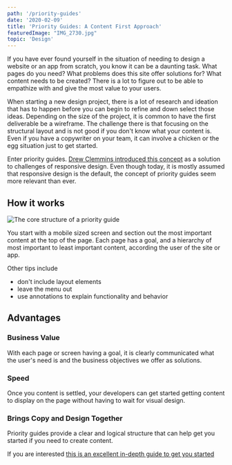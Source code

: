```yaml
---
path: '/priority-guides'
date: '2020-02-09'
title: 'Priority Guides: A Content First Approach'
featuredImage: "IMG_2730.jpg"
topic: 'Design'
---
```


If you have ever found yourself in the situation of needing to design a website or an app from scratch, you know it can be a daunting task. What pages do you need? What problems does this site offer solutions for? What content needs to be created? There is a lot to figure out to be able to empathize with and give the most value to your users.

When starting a new design project, there is a lot of research and ideation that has to happen before you can begin to refine and down select those ideas. Depending on the size of the project, it is common to have the first deliverable be a wireframe. The challenge there is that focusing on the structural layout and is not good if you don't know what your content is. Even if you have a copywriter on your team, it can involve a chicken or the egg situation just to get started.

Enter priority guides. [Drew Clemmins introduced this concept](https://www.smashingmagazine.com/2012/05/design-process-responsive-age/) as a solution to challenges of responsive design. Even though today, it is mostly assumed that responsive design is the default, the concept of priority guides seem more relevant than ever.

## How it works
![The core structure of a priority guide](https://alistapart.com/wp-content/uploads/2018/05/core-structure.png?w=960)

You start with a mobile sized screen and section out the most important content at the top of the page.  Each page has a goal, and a hierarchy of most important to least important content, according the user of the site or app.

Other tips include
- don't include layout elements
- leave the menu out
- use annotations to explain functionality and behavior

## Advantages

### Business Value
With each page or screen having a goal, it is clearly communicated what the user's need is and the business objectives we offer as solutions.

### Speed
Once you content is settled, your developers can get started getting content to display on the page without having to wait for visual design.

### Brings Copy and Design Together
Priority guides provide a clear and logical structure that can help get you started if you need to create content.


If you are interested [this is an excellent in-depth guide to get you started](https://alistapart.com/article/priority-guides-a-content-first-alternative-to-wireframes/)
